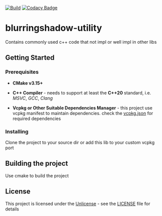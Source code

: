 [![Build](https://github.com/BlurringShadow/blurringshadow-utility/actions/workflows/build.yml/badge.svg?branch=master)](https://github.com/BlurringShadow/blurringshadow-utility/actions/workflows/build.yml)
[![Codacy Badge](https://app.codacy.com/project/badge/Grade/f08b08ddd5e146c69b39ac5001f06c6a)](https://www.codacy.com/gh/BlurringShadow/blurringshadow-utility/dashboard?utm_source=github.com&amp;utm_medium=referral&amp;utm_content=BlurringShadow/blurringshadow-utility&amp;utm_campaign=Badge_Grade)

# blurringshadow-utility

Contains commonly used c++ code that not impl or well impl in other libs

## Getting Started

### Prerequisites

* **CMake v3.15+**

* **C++ Compiler** - needs to support at least the **C++20** standard, i.e. *MSVC*, *GCC*, *Clang*

* **Vcpkg or Other Suitable Dependencies Manager** - this project use vcpkg manifest to maintain dependencies. check the
  [vcpkg.json](https://github.com/BlurringShadow/blurringshadow-utility/blob/master/vcpkg.json) for required
  dependencies

### Installing

Clone the project to your source dir or add this lib to your custom vcpkg port

## Building the project

Use cmake to build the project

## License

This project is licensed under the [Unlicense](https://unlicense.org/) - see the
[LICENSE](LICENSE) file for details
